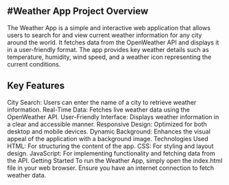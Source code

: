 #Weather App
Project Overview
-----------------
The Weather App is a simple and interactive web application that allows users to search for and view current weather information for any city around the world. It fetches data from the OpenWeather API and displays it in a user-friendly format. The app provides key weather details such as temperature, humidity, wind speed, and a weather icon representing the current conditions.

Key Features
--------------
City Search: Users can enter the name of a city to retrieve weather information.
Real-Time Data: Fetches live weather data using the OpenWeather API.
User-Friendly Interface: Displays weather information in a clear and accessible manner.
Responsive Design: Optimized for both desktop and mobile devices.
Dynamic Background: Enhances the visual appeal of the application with a background image.
Technologies Used
HTML: For structuring the content of the app.
CSS: For styling and layout design.
JavaScript: For implementing functionality and fetching data from the API.
Getting Started
To run the Weather App, simply open the index.html file in your web browser. Ensure you have an internet connection to fetch weather data.
